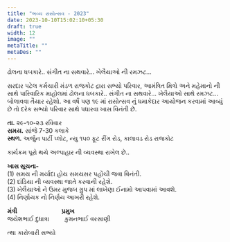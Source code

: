 ```yaml
---
title: "ભવ્ય રાસોત્સવ - 2023"
date: 2023-10-10T15:02:10+05:30
draft: true
width: 12
image: ""
metaTitle: ""
metaDes: ""
---
```

ઢોલના ધબકારે.. સંગીત ના સથવારે... ખેલૈયાઓ ની રમઝટ...    

સરદાર પટેલ કર્મચારી મંડળ રાજકોટ દ્રારા સભ્યો પરિવાર, આમંત્રિત મિત્રો અને મહેમાનો ની સાથે પારિવારિક માહોલમાં ઢોલના ધબકારે.. સંગીત ના સથવારે... ખેલૈયાઓ સાથે રમઝટ... બોલાવવા તૈયાર રહેશો. આ વર્ષે પણ ૧૯ માં રાસોત્સવ નું ધમાકેદાર આયોજન કરવામાં આવ્યું છે તો દરેક સભ્યો પરિવાર સાથે પધારવા ખાસ વિનંતી છે.  

**તા.**   ૨૯-૧૦-૨૩ રવિવાર  
**સમય.**  સાંજે 7-30 કલાકે  
**સ્થળ.**  અર્જુન પાર્ટી પ્લોટ, ન્યુ ૧૫૦ ફૂટ રીંગ રોડ, કાલાવડ રોડ રાજકોટ 

કાર્યક્રમ પૂરો થયે અલ્પાહાર ની વ્યવસ્થા રાખેલ છે..

**ખાસ સૂચના-**  
(1) સમય ની મર્યાદા હોય સમયસર પહોંચી જવા વિનંતી.  
(2) દાંડિયા ની વ્યવસ્થા જાતે કરવાની રહેશે.  
(3) ખેલૈયાઓ ને ઉમર મુજબ ગ્રુપ માં લાખેણા ઈનામો આપવામાં આવશે.  
(4) નિર્ણાયક નો નિર્ણય આખરી રહેશે.  

**મંત્રી**&nbsp;&nbsp;&nbsp;&nbsp;&nbsp;&nbsp;&nbsp;&nbsp;&nbsp;&nbsp;&nbsp;&nbsp;&nbsp;&nbsp;&nbsp;&nbsp;&nbsp;&nbsp;&nbsp;&nbsp;&nbsp;&nbsp;&nbsp;&nbsp;&nbsp;&nbsp;**પ્રમુખ**     
જયેશભાઈ દુધાત્રા&nbsp;&nbsp;&nbsp;&nbsp;&nbsp;&nbsp;&nbsp;&nbsp;&nbsp;કુમનભાઈ વરસાણી

ત્થા કારોબારી સભ્યો  
